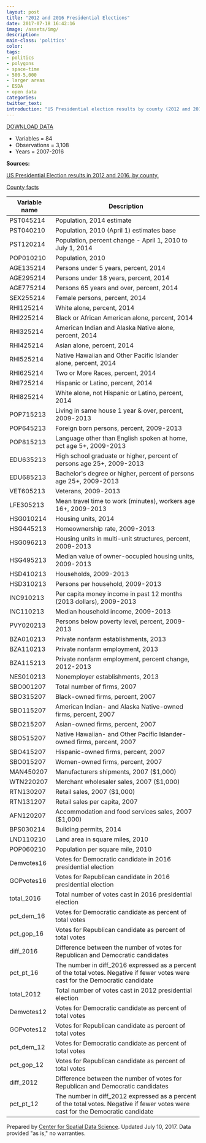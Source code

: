 ```yaml
---
layout: post
title: "2012 and 2016 Presidential Elections"
date: 2017-07-18 16:42:16
image: /assets/img/
description:
main-class: 'politics'
color:
tags:
- politics
- polygons
- space-time
- 500-5,000
- larger areas
- ESDA
- open data
categories:
twitter_text:
introduction: "US Presidential election results by county (2012 and 2016)."
---
```

<script>
  var map = L.map('map');
  L.tileLayer('https://api.tiles.mapbox.com/v4/{id}/{z}/{x}/{y}.png?access_token=pk.eyJ1IjoibWFwYm94IiwiYSI6ImNpejY4NXVycTA2emYycXBndHRqcmZ3N3gifQ.rJcFIG214AriISLbB6B5aw', { <!--this is the URL for the County_election_2012/16 Geojson-->
		maxZoom: 18,
		attribution: 'Map data &copy; <a href="http://openstreetmap.org">OpenStreetMap</a> contributors, ' +
			'<a href="http://creativecommons.org/licenses/by-sa/2.0/">CC-BY-SA</a>, ' +
			'Imagery © <a href="http://mapbox.com">Mapbox</a>',
		id: 'mapbox.light'
	}).addTo(map);

  map.scrollWheelZoom.disable();
  map.touchZoom.disable();
  var enableMapInteraction = function () {
      map.scrollWheelZoom.enable();
      map.touchZoom.enable();
  }
  $('#map').on('click touch', enableMapInteraction);
$('#map').on('mouseout', function(){ map.scrollWheelZoom.disable();});

  var smallIcon = L.icon({
         iconUrl: 'http://www.hckrecruitment.nic.in/images/blue.png',
         iconSize: [16, 16], // size of the icon
         });

   function onEachFeature(feature, layer) {
     //console.log(feature);
     var txt = "";
     for (var fname in feature.properties) {
       txt += fname;
       txt += " : ";
       txt += feature.properties[fname];
       txt += "<br/>";
     }
     layer.bindPopup(txt);
   }


  // load GeoJSON from an external file
  // load GeoJSON from an external file
  $.getJSON("../data/County_election_2012_16.geojson",function(data){
    // add GeoJSON layer to the map once the file is loaded
    var json = L.geoJson(data, {
      pointToLayer: function(feature, latlng) {
        
        return L.marker(latlng, {
          icon: smallIcon
        });
      },
      onEachFeature: onEachFeature
    });
    json.addTo(map);
    map.fitBounds(json.getBounds());
  });

</script>

[DOWNLOAD DATA](../data/election.zip)


* Variables = 84
* Observations = 3,108
* Years = 2007-2016

**Sources:**

[US Presidential Election results in 2012 and 2016, by county.](https://github.com/tonmcg/County_Level_Election_Results_12-16)

[County facts](https://www.kaggle.com/benhamner/2016-us-election)


|Variable name|Description|
|---|---|
|PST045214|Population, 2014 estimate
|PST040210|Population, 2010 (April 1) estimates base
|PST120214|Population, percent change - April 1, 2010 to July 1, 2014
|POP010210|Population, 2010
|AGE135214|Persons under 5 years, percent, 2014
|AGE295214|Persons under 18 years, percent, 2014
|AGE775214|Persons 65 years and over, percent, 2014
|SEX255214|Female persons, percent, 2014
|RHI125214|White alone, percent, 2014
|RHI225214|Black or African American alone, percent, 2014
|RHI325214|American Indian and Alaska Native alone, percent, 2014
|RHI425214|Asian alone, percent, 2014
|RHI525214|Native Hawaiian and Other Pacific Islander alone, percent, 2014
|RHI625214|Two or More Races, percent, 2014
|RHI725214|Hispanic or Latino, percent, 2014
|RHI825214|White alone, not Hispanic or Latino, percent, 2014
|POP715213|Living in same house 1 year & over, percent, 2009-2013
|POP645213|Foreign born persons, percent, 2009-2013
|POP815213|Language other than English spoken at home, pct age 5+, 2009-2013
|EDU635213|High school graduate or higher, percent of persons age 25+, 2009-2013
|EDU685213|Bachelor's degree or higher, percent of persons age 25+, 2009-2013
|VET605213|Veterans, 2009-2013
|LFE305213|Mean travel time to work (minutes), workers age 16+, 2009-2013
|HSG010214|Housing units, 2014
|HSG445213|Homeownership rate, 2009-2013
|HSG096213|Housing units in multi-unit structures, percent, 2009-2013
|HSG495213|Median value of owner-occupied housing units, 2009-2013
|HSD410213|Households, 2009-2013
|HSD310213|Persons per household, 2009-2013
|INC910213|Per capita money income in past 12 months (2013 dollars), 2009-2013
|INC110213|Median household income, 2009-2013
|PVY020213|Persons below poverty level, percent, 2009-2013
|BZA010213|Private nonfarm establishments, 2013
|BZA110213|Private nonfarm employment, 2013
|BZA115213|Private nonfarm employment, percent change, 2012-2013
|NES010213|Nonemployer establishments, 2013
|SBO001207|Total number of firms, 2007
|SBO315207|Black-owned firms, percent, 2007
|SBO115207|American Indian- and Alaska Native-owned firms, percent, 2007
|SBO215207|Asian-owned firms, percent, 2007
|SBO515207|Native Hawaiian- and Other Pacific Islander-owned firms, percent, 2007
|SBO415207|Hispanic-owned firms, percent, 2007
|SBO015207|Women-owned firms, percent, 2007
|MAN450207|Manufacturers shipments, 2007 (\$1,000)
|WTN220207|Merchant wholesaler sales, 2007 (\$1,000)
|RTN130207|Retail sales, 2007 (\$1,000)
|RTN131207|Retail sales per capita, 2007
|AFN120207|Accommodation and food services sales, 2007 (\$1,000)
|BPS030214|Building permits, 2014
|LND110210|Land area in square miles, 2010
|POP060210|Population per square mile, 2010
|Demvotes16|Votes for Democratic candidate in 2016 presidential election
|GOPvotes16|Votes for Republican candidate in 2016 presidential election
|total\_2016|Total number of votes cast in 2016 presidential election
|pct\_dem\_16|Votes for Democratic candidate as percent of total votes
|pct\_gop\_16|Votes for Republican candidate as percent of total votes
|diff\_2016|Difference between the number of votes for Republican and Democratic candidates
|pct\_pt\_16|The number in diff\_2016 expressed as a percent of the total votes. Negative if fewer votes were cast for the Democratic candidate
|total\_2012|Total number of votes cast in 2012 presidential election
|Demvotes12|Votes for Democratic candidate as percent of total votes
|GOPvotes12|Votes for Republican candidate as percent of total votes
|pct\_dem\_12|Votes for Democratic candidate as percent of total votes
|pct\_gop\_12|Votes for Republican candidate as percent of total votes
|diff\_2012|Difference between the number of votes for Republican and Democratic candidates
|pct\_pt\_12|The number in diff\_2012 expressed as a percent of the total votes. Negative if fewer votes were cast for the Democratic candidate|

Prepared by [Center for Spatial Data Science](http://www.spatial.uchicago.edu). Updated July 10, 2017. Data provided "as is," no warranties.

